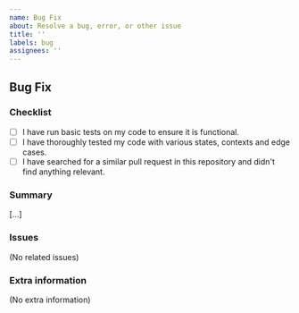 ```yaml
---
name: Bug Fix
about: Resolve a bug, error, or other issue
title: ''
labels: bug
assignees: ''
---
```


## Bug Fix

### Checklist
<!-- Check all checkboxes that apply. These aren't required, but more is better! -->

- [ ] I have run basic tests on my code to ensure it is functional.
- [ ] I have thoroughly tested my code with various states, contexts and edge cases.
- [ ] I have searched for a similar pull request in this repository and didn't find anything relevant.

### Summary
<!-- A clear and concise description of what changes have been made. -->

[...]

### Issues
<!-- If applicable, replace the below text with a list of the issue numbers relevant to this pull request.  -->
<!-- Example:

- Fixes #42
- Fixes #27
- Related to #5

-->

(No related issues)

### Extra information
<!-- If applicable, replace the below text with any other relevant context and helpful information which you think may be useful. -->

(No extra information)

<!-- 🎉 Thank you for taking the time to contribute to the project! -->
